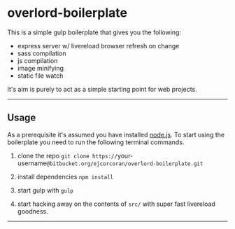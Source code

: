 # overlord-boilerplate

This is a simple gulp boilerplate that gives you the following:

* express server w/ livereload browser refresh on change
* sass compilation
* js compilation
* image minifying
* static file watch

It's aim is purely to act as a simple starting point for web projects.

* * *

## Usage

As a prerequisite it's assumed you have installed [node.js](http://nodejs.org). To start using the boilerplate you need to run the following terminal commands.
  
1. clone the repo `git clone https://`your-username`@bitbucket.org/ejcorcoran/overlord-boilerplate.git`
  
2. install dependencies `npm install`
  
3. start gulp with `gulp`
  
4. start hacking away on the contents of `src/` with super fast livereload goodness.
  
* * *
